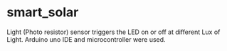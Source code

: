# smart_solar
Light (Photo resistor) sensor triggers the LED on or off at different Lux of Light. 
Arduino uno IDE and microcontroller were used.
